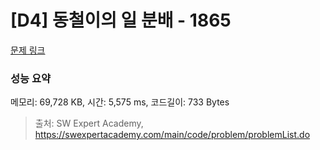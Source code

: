 # [D4] 동철이의 일 분배 - 1865 

[문제 링크](https://swexpertacademy.com/main/code/problem/problemDetail.do?contestProbId=AV5LuHfqDz8DFAXc) 

### 성능 요약

메모리: 69,728 KB, 시간: 5,575 ms, 코드길이: 733 Bytes



> 출처: SW Expert Academy, https://swexpertacademy.com/main/code/problem/problemList.do